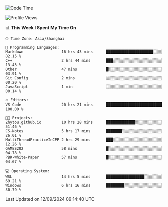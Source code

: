 <!--START_SECTION:waka-->
![Code Time](http://img.shields.io/badge/Code%20Time-1%2C976%20hrs%2017%20mins-blue)

![Profile Views](http://img.shields.io/badge/Profile%20Views-0-blue)

📊 **This Week I Spent My Time On** 

```text
🕑︎ Time Zone: Asia/Shanghai

💬 Programming Languages: 
Markdown                 16 hrs 43 mins      █████████████████████░░░░   82.15 % 
C++                      2 hrs 44 mins       ███░░░░░░░░░░░░░░░░░░░░░░   13.43 % 
Other                    47 mins             █░░░░░░░░░░░░░░░░░░░░░░░░   03.91 % 
Git Config               2 mins              ░░░░░░░░░░░░░░░░░░░░░░░░░   00.20 % 
JavaScript               1 min               ░░░░░░░░░░░░░░░░░░░░░░░░░   00.14 % 

🔥 Editors: 
VS Code                  20 hrs 21 mins      █████████████████████████   100.00 % 

🐱‍💻 Projects: 
Zhytou.github.io         10 hrs 28 mins      █████████████░░░░░░░░░░░░   51.46 % 
CS-Notes                 5 hrs 17 mins       ███████░░░░░░░░░░░░░░░░░░   26.01 % 
MultiThreadPracticeInCPP 2 hrs 29 mins       ███░░░░░░░░░░░░░░░░░░░░░░   12.26 % 
GAMES202                 58 mins             █░░░░░░░░░░░░░░░░░░░░░░░░   04.78 % 
PBR-White-Paper          57 mins             █░░░░░░░░░░░░░░░░░░░░░░░░   04.67 % 

💻 Operating System: 
WSL                      14 hrs 5 mins       █████████████████░░░░░░░░   69.21 % 
Windows                  6 hrs 16 mins       ████████░░░░░░░░░░░░░░░░░   30.79 % 
```


 Last Updated on 12/09/2024 09:14:40 UTC
<!--END_SECTION:waka-->